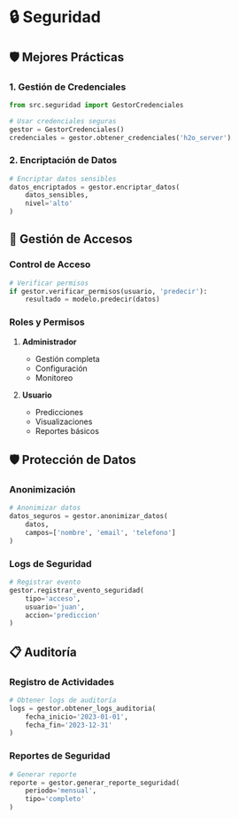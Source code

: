 # 🔒 Seguridad

## 🛡️ Mejores Prácticas

### 1. Gestión de Credenciales
```python
from src.seguridad import GestorCredenciales

# Usar credenciales seguras
gestor = GestorCredenciales()
credenciales = gestor.obtener_credenciales('h2o_server')
```

### 2. Encriptación de Datos
```python
# Encriptar datos sensibles
datos_encriptados = gestor.encriptar_datos(
    datos_sensibles,
    nivel='alto'
)
```

## 🔑 Gestión de Accesos

### Control de Acceso
```python
# Verificar permisos
if gestor.verificar_permisos(usuario, 'predecir'):
    resultado = modelo.predecir(datos)
```

### Roles y Permisos
1. **Administrador**
   - Gestión completa
   - Configuración
   - Monitoreo

2. **Usuario**
   - Predicciones
   - Visualizaciones
   - Reportes básicos

## 🛡️ Protección de Datos

### Anonimización
```python
# Anonimizar datos
datos_seguros = gestor.anonimizar_datos(
    datos,
    campos=['nombre', 'email', 'telefono']
)
```

### Logs de Seguridad
```python
# Registrar evento
gestor.registrar_evento_seguridad(
    tipo='acceso',
    usuario='juan',
    accion='prediccion'
)
```

## 📋 Auditoría

### Registro de Actividades
```python
# Obtener logs de auditoría
logs = gestor.obtener_logs_auditoria(
    fecha_inicio='2023-01-01',
    fecha_fin='2023-12-31'
)
```

### Reportes de Seguridad
```python
# Generar reporte
reporte = gestor.generar_reporte_seguridad(
    periodo='mensual',
    tipo='completo'
)
``` 